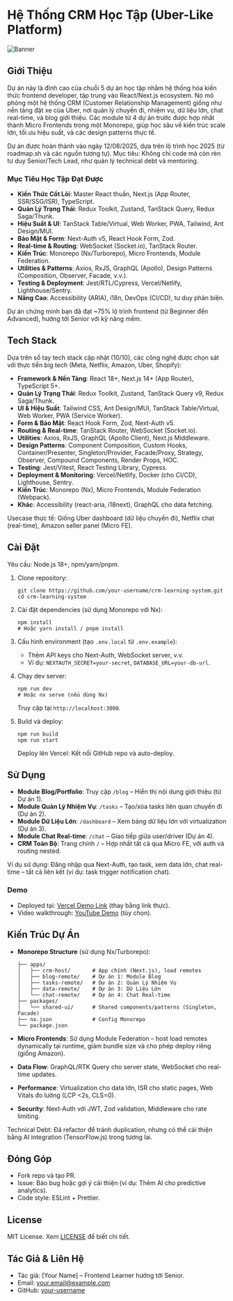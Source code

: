 # Hệ Thống CRM Học Tập (Uber-Like Platform)

![Banner](https://via.placeholder.com/1280x200?text=CRM+System+with+Micro+Frontends) <!-- Thay bằng hình ảnh thực nếu có -->

## Giới Thiệu

Dự án này là đỉnh cao của chuỗi 5 dự án học tập nhằm hệ thống hóa kiến thức frontend developer, tập trung vào React/Next.js ecosystem. Nó mô phỏng một hệ thống CRM (Customer Relationship Management) giống như nền tảng đặt xe của Uber, nơi quản lý chuyến đi, nhiệm vụ, dữ liệu lớn, chat real-time, và blog giới thiệu. Các module từ 4 dự án trước được hợp nhất thành Micro Frontends trong một Monorepo, giúp học sâu về kiến trúc scale lớn, tối ưu hiệu suất, và các design patterns thực tế.

Dự án được hoàn thành vào ngày 12/08/2025, dựa trên lộ trình học 2025 (từ roadmap.sh và các nguồn tương tự). Mục tiêu: Không chỉ code mà còn rèn tư duy Senior/Tech Lead, như quản lý technical debt và mentoring.

### Mục Tiêu Học Tập Đạt Được
- **Kiến Thức Cốt Lõi**: Master React thuần, Next.js (App Router, SSR/SSG/ISR), TypeScript.
- **Quản Lý Trạng Thái**: Redux Toolkit, Zustand, TanStack Query, Redux Saga/Thunk.
- **Hiệu Suất & UI**: TanStack Table/Virtual, Web Worker, PWA, Tailwind, Ant Design/MUI.
- **Bảo Mật & Form**: Next-Auth v5, React Hook Form, Zod.
- **Real-time & Routing**: WebSocket (Socket.io), TanStack Router.
- **Kiến Trúc**: Monorepo (Nx/Turborepo), Micro Frontends, Module Federation.
- **Utilities & Patterns**: Axios, RxJS, GraphQL (Apollo), Design Patterns (Composition, Observer, Facade, v.v.).
- **Testing & Deployment**: Jest/RTL/Cypress, Vercel/Netlify, Lighthouse/Sentry.
- **Nâng Cao**: Accessibility (ARIA), i18n, DevOps (CI/CD), tư duy phản biện.

Dự án chứng minh bạn đã đạt ~75% lộ trình frontend (từ Beginner đến Advanced), hướng tới Senior với kỹ năng mềm.

## Tech Stack

Dựa trên sổ tay tech stack cập nhật (10/10), các công nghệ được chọn sát với thực tiễn big tech (Meta, Netflix, Amazon, Uber, Shopify):

- **Framework & Nền Tảng**: React 18+, Next.js 14+ (App Router), TypeScript 5+.
- **Quản Lý Trạng Thái**: Redux Toolkit, Zustand, TanStack Query v9, Redux Saga/Thunk.
- **UI & Hiệu Suất**: Tailwind CSS, Ant Design/MUI, TanStack Table/Virtual, Web Worker, PWA (Service Worker).
- **Form & Bảo Mật**: React Hook Form, Zod, Next-Auth v5.
- **Routing & Real-time**: TanStack Router, WebSocket (Socket.io).
- **Utilities**: Axios, RxJS, GraphQL (Apollo Client), Next.js Middleware.
- **Design Patterns**: Component Composition, Custom Hooks, Container/Presenter, Singleton/Provider, Facade/Proxy, Strategy, Observer, Compound Components, Render Props, HOC.
- **Testing**: Jest/Vitest, React Testing Library, Cypress.
- **Deployment & Monitoring**: Vercel/Netlify, Docker (cho CI/CD), Lighthouse, Sentry.
- **Kiến Trúc**: Monorepo (Nx), Micro Frontends, Module Federation (Webpack).
- **Khác**: Accessibility (react-aria, i18next), GraphQL cho data fetching.

Usecase thực tế: Giống Uber dashboard (dữ liệu chuyến đi), Netflix chat (real-time), Amazon seller panel (Micro FE).

## Cài Đặt

Yêu cầu: Node.js 18+, npm/yarn/pnpm.

1. Clone repository:
   ```
   git clone https://github.com/your-username/crm-learning-system.git
   cd crm-learning-system
   ```

2. Cài đặt dependencies (sử dụng Monorepo với Nx):
   ```
   npm install
   # Hoặc yarn install / pnpm install
   ```

3. Cấu hình environment (tạo `.env.local` từ `.env.example`):
   - Thêm API keys cho Next-Auth, WebSocket server, v.v.
   - Ví dụ: `NEXTAUTH_SECRET=your-secret`, `DATABASE_URL=your-db-url`.

4. Chạy dev server:
   ```
   npm run dev
   # Hoặc nx serve (nếu dùng Nx)
   ```
   Truy cập tại `http://localhost:3000`.

5. Build và deploy:
   ```
   npm run build
   npm run start
   ```
   Deploy lên Vercel: Kết nối GitHub repo và auto-deploy.

## Sử Dụng

- **Module Blog/Portfolio**: Truy cập `/blog` – Hiển thị nội dung giới thiệu (từ Dự án 1).
- **Module Quản Lý Nhiệm Vụ**: `/tasks` – Tạo/xóa tasks liên quan chuyến đi (Dự án 2).
- **Module Dữ Liệu Lớn**: `/dashboard` – Xem bảng dữ liệu lớn với virtualization (Dự án 3).
- **Module Chat Real-time**: `/chat` – Giao tiếp giữa user/driver (Dự án 4).
- **CRM Toàn Bộ**: Trang chính `/` – Hợp nhất tất cả qua Micro FE, với auth và routing nested.

Ví dụ sử dụng: Đăng nhập qua Next-Auth, tạo task, xem data lớn, chat real-time – tất cả liên kết (ví dụ: task trigger notification chat).

### Demo
- Deployed tại: [Vercel Demo Link](https://crm-learning-system.vercel.app) (thay bằng link thực).
- Video walkthrough: [YouTube Demo](https://youtube.com/your-video) (tùy chọn).

## Kiến Trúc Dự Án

- **Monorepo Structure** (sử dụng Nx/Turborepo):
  ```
  ├── apps/
  │   ├── crm-host/       # App chính (Next.js), load remotes
  │   ├── blog-remote/    # Dự án 1: Module Blog
  │   ├── tasks-remote/   # Dự án 2: Quản Lý Nhiệm Vụ
  │   ├── data-remote/    # Dự án 3: Dữ Liệu Lớn
  │   └── chat-remote/    # Dự án 4: Chat Real-time
  ├── packages/
  │   └── shared-ui/      # Shared components/patterns (Singleton, Facade)
  ├── nx.json             # Config Monorepo
  └── package.json
  ```

- **Micro Frontends**: Sử dụng Module Federation – host load remotes dynamically tại runtime, giảm bundle size và cho phép deploy riêng (giống Amazon).
- **Data Flow**: GraphQL/RTK Query cho server state, WebSocket cho real-time updates.
- **Performance**: Virtualization cho data lớn, ISR cho static pages, Web Vitals đo lường (LCP <2s, CLS=0).
- **Security**: Next-Auth với JWT, Zod validation, Middleware cho rate limiting.

Technical Debt: Đã refactor để tránh duplication, nhưng có thể cải thiện bằng AI integration (TensorFlow.js) trong tương lai.

## Đóng Góp

- Fork repo và tạo PR.
- Issue: Báo bug hoặc gợi ý cải thiện (ví dụ: Thêm AI cho predictive analytics).
- Code style: ESLint + Prettier.

## License

MIT License. Xem [LICENSE](LICENSE) để biết chi tiết.

## Tác Giả & Liên Hệ

- Tác giả: [Your Name] – Frontend Learner hướng tới Senior.
- Email: your.email@example.com
- GitHub: [your-username](https://github.com/your-username)